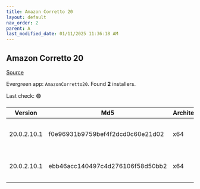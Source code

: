 ```yaml
---
title: Amazon Corretto 20
layout: default
nav_order: 2
parent: A
last_modified_date: 01/11/2025 11:36:18 AM
---
```


## Amazon Corretto 20

[Source](https://aws.amazon.com/corretto/)

Evergreen app: `AmazonCorretto20`. Found **2** installers.

Last check: 🟢

| Version     | Md5                              | Architecture | Type | URI                                                                                                                                                                                                          |
| ----------- | -------------------------------- | ------------ | ---- | ------------------------------------------------------------------------------------------------------------------------------------------------------------------------------------------------------------ |
| 20.0.2.10.1 | f0e96931b9759bef4f2dcd0c60e21d02 | x64          | msi  | [https://corretto.aws/downloads/resources/20.0.2.10.1/amazon-corretto-20.0.2.10.1-windows-x64.msi](https://corretto.aws/downloads/resources/20.0.2.10.1/amazon-corretto-20.0.2.10.1-windows-x64.msi)         |
| 20.0.2.10.1 | ebb46acc140497c4d276106f58d50bb2 | x64          | zip  | [https://corretto.aws/downloads/resources/20.0.2.10.1/amazon-corretto-20.0.2.10.1-windows-x64-jdk.zip](https://corretto.aws/downloads/resources/20.0.2.10.1/amazon-corretto-20.0.2.10.1-windows-x64-jdk.zip) |
